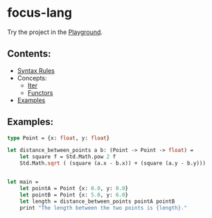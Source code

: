 # focus-lang

Try the project in the [Playground](https://periklis92.github.io/focuslang).

## Contents:
 - [Syntax Rules](SyntaxRules.md)
 - Concepts:
    - [Iter](Iter.md)
    - [Functors](Functors.md)
 - [Examples](#examples)

## Examples:
```ocaml
type Point = {x: float, y: float}

let distance_between_points a b: (Point -> Point -> float) = 
    let square f = Std.Math.pow 2 f
    Std.Math.sqrt ( (square (a.x - b.x)) + (square (a.y - b.y)))


let main = 
    let pointA = Point {x: 0.0, y: 0.0}
    let pointB = Point {x: 5.0, y: 6.0}
    let length = distance_between_points pointA pointB
    print "The length between the two points is {length}."
```